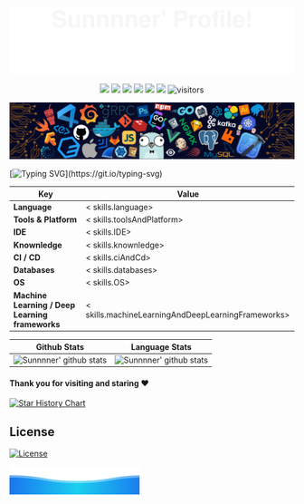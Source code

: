 <!-- banner-top -->

![](assets/svg/banner-top.svg)

<!-- shields -->

<p align="center">
    <a href="https://github.com/<<placeholder> shields.user>/<<placeholder> shields.repo>"><img src="https://img.shields.io/badge/status-updating-2DFF91"></a>
    <!-- <a href="https://github.com/rust-lang/rust"><img src="https://img.shields.io/badge/Rust-^1.74.1-FF2D9B?logo=rust&logoColor=white"></a> -->
    <!-- <a href="https://github.com/python/cpython"><img src="https://img.shields.io/badge/Python-^3.10-FF2D9B?logo=python&logoColor=white"></a> -->
    <!-- <a href="https://github.com/vercel/next.js"><img src="https://img.shields.io/badge/Next.js-^14.0.3-FF2D9B?logo=nextdotjs&logoColor=white"></a> -->
    <!-- <a href="https://github.com/dcurtis/markdown-mark"><img src="https://img.shields.io/badge/Markdwon-mdx-FF2D9B?logo=markdown&logoColor=white"></a> -->
    <a href="https://github.com/<<placeholder> shields.user>/<<placeholder> shields.repo>/graphs/contributors"><img src="https://img.shields.io/github/contributors/<<placeholder> shields.user>/<<placeholder> shields.repo>?style=flat&logo=github&logoColor=white&color=%23F44D40"></a>
    <a href="https://github.com/<<placeholder> shields.user>?tab=followers"><img src="https://img.shields.io/github/followers/<<placeholder> shields.user>?style=flat&logo=github&logoColor=white&color=orange"></a>
    <a href="https://github.com/<<placeholder> shields.user>/<<placeholder> shields.repo>/network/members"><img src="https://img.shields.io/github/forks/<<placeholder> shields.user>/<<placeholder> shields.repo>?style=flat&logo=github&logoColor=white&color=gold"></a>
    <a href="https://github.com/<<placeholder> shields.user>/<<placeholder> shields.repo>/stargazers"><img src="https://img.shields.io/github/stars/<<placeholder> shields.user>?affiliations=OWNER&style=flat&logo=github&logoColor=white&color=%2327C2A0"></a>
    <a href="https://github.com/<<placeholder> shields.user>/<<placeholder> shields.repo>/watchers"><img src="https://img.shields.io/github/watchers/<<placeholder> shields.user>/<<placeholder> shields.repo>?style=flat&logo=github&logoColor=white&color=%233A94EB"></a>
    <img src="https://visitor-badge.laobi.icu/badge?page_id=<<placeholder> shields.user>.<<placeholder> shields.repo>?left_color=white&right_color=%23A54EE0" alt="visitors"/>
</p>

<!-- banner-header -->

![](assets/img/banner-header.png)

<!-- ticker -->   

[![Typing SVG](https://readme-typing-svg.demolab.com?font=Fira+Code&weight=700&size=24&duration=800&pause=1000&center=true&vCenter=true&random=false&width=900&height=66&lines=Hi+there+%F0%9F%91%8B%2C+I+am+Sunnnner.;Welcome+to+My+Profile!;Stay+learning%2C+stay+hungry!)](https://git.io/typing-svg)

<!-- skills -->

| Key                                             | Value                                                           |
|-------------------------------------------------|-----------------------------------------------------------------|
| **Language**                                    | <<placeholder> skills.language>                                 |
| **Tools & Platform**                            | <<placeholder> skills.toolsAndPlatform>                         |
| **IDE**                                         | <<placeholder> skills.IDE>                                      |
| **Knownledge**                                  | <<placeholder> skills.knownledge>                               |
| **CI / CD**                                     | <<placeholder> skills.ciAndCd>                                  |
| **Databases**                                   | <<placeholder> skills.databases>                                |
| **OS**                                          | <<placeholder> skills.OS>                                       |
| **Machine Learning / Deep Learning frameworks** | <<placeholder> skills.machineLearningAndDeepLearningFrameworks> |

<!-- card stats -->

| Github Stats                                                                                                                                 | Language Stats                                                                                                                |
|----------------------------------------------------------------------------------------------------------------------------------------------|-------------------------------------------------------------------------------------------------------------------------------|
| ![Sunnnner' github stats](https://github-readme-stats.vercel.app/api?username=Sunnnner&show_icons=true&theme=algolia&include_all_commits=true) | ![Sunnnner' github stats](https://github-readme-stats.vercel.app/api/top-langs/?username=Sunnnner&theme=algolia&layout=compact) |

#### Thank you for visiting and staring :heart:

<!-- star history -->

<a href="https://star-history.com/#Sunnnner/Sunnnner&Date">
  <picture>
    <source media="(prefers-color-scheme: dark)" srcset="https://api.star-history.com/svg?repos=Sunnnner/Sunnnner&type=Date&theme=dark" />
    <source media="(prefers-color-scheme: light)" srcset="https://api.star-history.com/svg?repos=Sunnnner/Sunnnner&type=Date" />
    <img alt="Star History Chart" src="https://api.star-history.com/svg?repos=Sunnnner/Sunnnner&type=Date" />
  </picture>
</a>

<!-- license -->

## License

[![License](https://img.shields.io/badge/License-MIT-%23FF2D55?style=flat&labelColor=%235856D6&color=%23FF2D55)](https://github.com/Sunnnner/Sunnnner/blob/main/LICENSE)

<!-- banner-bottom -->

![](assets/svg/banner-bottom.svg)
